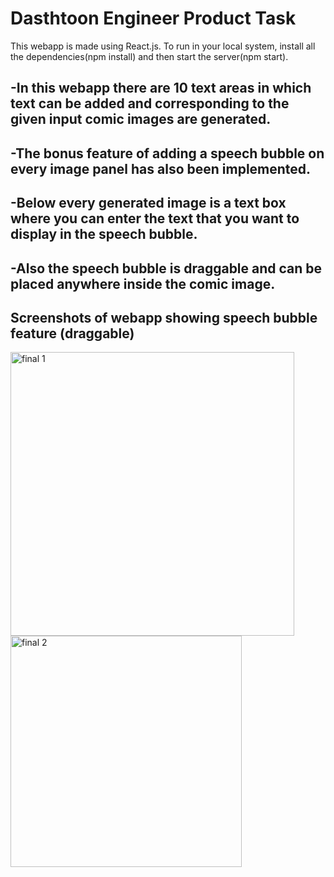 # Dasthtoon Engineer Product Task
This webapp is made using React.js. To run in your local system, install all the dependencies(npm install) and then start the server(npm start).
## -In this webapp there are 10 text areas in which text can be added and corresponding to the given input comic images are generated. 
## -The bonus feature of adding a speech bubble on every image panel has also been implemented. 
## -Below every generated image is a text box where you can enter the text that you want to display in the speech bubble. 
## -Also the speech bubble is draggable and can be placed anywhere inside the comic image.


## Screenshots of webapp showing speech bubble feature (draggable)
<img width="454" alt="final 1" src="https://github.com/riya7701/Dashtoon_task/assets/84079919/f5dc360a-d559-4475-90a4-8638e54cd56f">

<img width="370" alt="final 2" src="https://github.com/riya7701/Dashtoon_task/assets/84079919/ed27cf44-574e-4e22-b9ad-5875216c340e">



